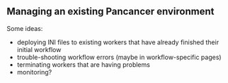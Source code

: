 ## Managing an existing Pancancer environment

Some ideas:

  - deploying INI files to existing workers that have already finished their initial workflow
  - trouble-shooting workflow errors (maybe in workflow-specific pages)
  - terminating workers that are having problems
  - monitoring?
